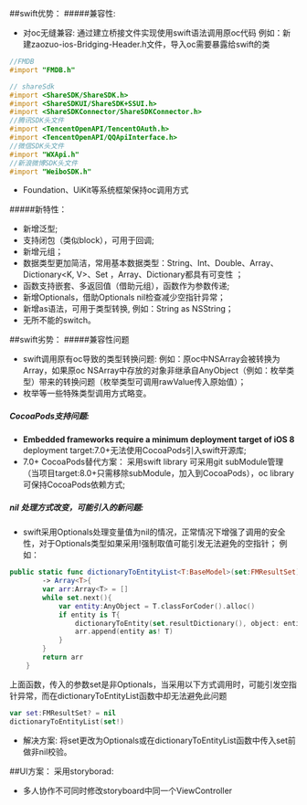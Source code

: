 ##swift优势：
#####兼容性:
* 对oc无缝兼容:
通过建立桥接文件实现使用swift语法调用原oc代码
例如：新建zaozuo-ios-Bridging-Header.h文件，导入oc需要暴露给swift的类

```objective-c
//FMDB
#import "FMDB.h"

// shareSdk
#import <ShareSDK/ShareSDK.h>
#import <ShareSDKUI/ShareSDK+SSUI.h>
#import <ShareSDKConnector/ShareSDKConnector.h>
//腾讯SDK头文件
#import <TencentOpenAPI/TencentOAuth.h>
#import <TencentOpenAPI/QQApiInterface.h>
//微信SDK头文件
#import "WXApi.h"
//新浪微博SDK头文件
#import "WeiboSDK.h"
```
* Foundation、UiKit等系统框架保持oc调用方式

#####新特性：
* 新增泛型;
* 支持闭包（类似block），可用于回调;
* 新增元组；
* 数据类型更加简洁，常用基本数据类型：String、Int、Double、Array<T>、Dictionary<K, V>、Set<T> ，Array、Dictionary都具有可变性 ；
* 函数支持嵌套、多返回值（借助元组），函数作为参数传递;
* 新增Optionals，借助Optionals nil检查减少空指针异常；
* 新增as语法，可用于类型转换, 例如：String as NSString；
* 无所不能的switch。

##swift劣势：
#####兼容性问题
* swift调用原有oc导致的类型转换问题:
例如：原oc中NSArray会被转换为Array<AnyObject>，如果原oc NSArray中存放的对象非继承自AnyObject（例如：枚举类型）带来的转换问题（枚举类型可调用rawValue传入原始值）；
* 枚举等一些特殊类型调用方式略变。

##### CocoaPods支持问题:
* **Embedded frameworks require a minimum deployment target of iOS 8**
deployment target:7.0+无法使用CocoaPods引入swift开源库;
* 7.0+ CocoaPods替代方案：
采用swift library 可采用git subModule管理（当项目target:8.0+只需移除subModule，加入到CocoaPods），oc library 可保持CocoaPods依赖方式;

##### nil 处理方式改变，可能引入的新问题:
* swift采用Optionals处理变量值为nil的情况，正常情况下增强了调用的安全性，对于Optionals类型如果采用!强制取值可能引发无法避免的空指针；
例如：

```swift
public static func dictionaryToEntityList<T:BaseModel>(set:FMResultSet)
        -> Array<T>{
        var arr:Array<T> = []
        while set.next(){
            var entity:AnyObject = T.classForCoder().alloc()
            if entity is T{
                dictionaryToEntity(set.resultDictionary(), object: entity as! T)
                arr.append(entity as! T)
            }
        }
        return arr
    }
```
上面函数，传入的参数set是非Optionals，当采用以下方式调用时，可能引发空指针异常，而在dictionaryToEntityList函数中却无法避免此问题

```swift
var set:FMResultSet? = nil
dictionaryToEntityList(set!)
```

* 解决方案:
将set更改为Optionals或在dictionaryToEntityList函数中传入set前做非nil校验。

##UI方案：
采用storyborad:
* 多人协作不可同时修改storyboard中同一个ViewController


